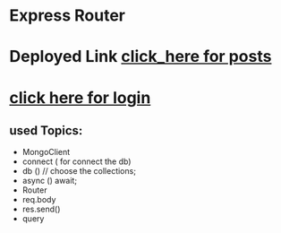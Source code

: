 # Express Router

# Deployed Link [click_here for posts](https://nodejs-backend-api-posts.herokuapp.com/posts)

# [click here for login](https://nodejs-backend-api-posts.herokuapp.com/users/login)

## used Topics:

- MongoClient
- connect ( for connect the db)
- db () // choose the collections;
- async () await;
- Router
- req.body
- res.send()
- query

